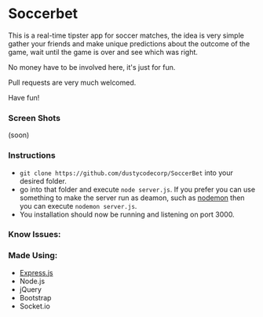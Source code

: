 # Soccerbet

This is a real-time tipster app for soccer matches, the idea is very simple gather your friends and make unique
predictions about the outcome of the game, wait until the game is over and see which was right. 

No money have to be involved here, it's just for fun.

Pull requests are very much welcomed.

Have fun!


### Screen Shots
(soon)

### Instructions
- ``git clone https://github.com/dustycodecorp/SoccerBet`` into your desired folder.
- go into that folder and execute ``node server.js``. If you prefer you can use something to make the server run as deamon, such as [nodemon](https://github.com/remy/nodemon) then you can execute ``nodemon server.js``.
- You installation should now be running and listening on port 3000.  

### Know Issues:

### Made Using:
  - [Express.js](http://expressjs.com/es/)
  - Node.js
  - jQuery
  - Bootstrap
  - Socket.io

